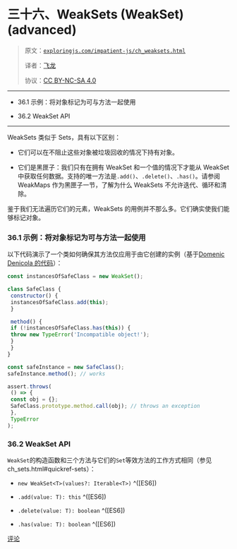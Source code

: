 # 三十六、WeakSets (WeakSet) (advanced)

> 原文：[`exploringjs.com/impatient-js/ch_weaksets.html`](https://exploringjs.com/impatient-js/ch_weaksets.html)
> 
> 译者：[飞龙](https://github.com/wizardforcel)
> 
> 协议：[CC BY-NC-SA 4.0](https://creativecommons.org/licenses/by-nc-sa/4.0/)


* * *

+   36.1 示例：将对象标记为可与方法一起使用

+   36.2 WeakSet API

* * *

WeakSets 类似于 Sets，具有以下区别：

+   它们可以在不阻止这些对象被垃圾回收的情况下持有对象。

+   它们是黑匣子：我们只有在拥有 WeakSet 和一个值的情况下才能从 WeakSet 中获取任何数据。支持的唯一方法是`.add()`、`.delete()`、`.has()`。请参阅 WeakMaps 作为黑匣子一节，了解为什么 WeakSets 不允许迭代、循环和清除。

鉴于我们无法遍历它们的元素，WeakSets 的用例并不那么多。它们确实使我们能够标记对象。

### 36.1 示例：将对象标记为可与方法一起使用

以下代码演示了一个类如何确保其方法仅应用于由它创建的实例（基于[Domenic Denicola 的代码](https://mail.mozilla.org/pipermail/es-discuss/2015-June/043027.html)）：

```js
const instancesOfSafeClass = new WeakSet();

class SafeClass {
 constructor() {
 instancesOfSafeClass.add(this);
 }

 method() {
 if (!instancesOfSafeClass.has(this)) {
 throw new TypeError('Incompatible object!');
 }
 }
}

const safeInstance = new SafeClass();
safeInstance.method(); // works

assert.throws(
 () => {
 const obj = {};
 SafeClass.prototype.method.call(obj); // throws an exception
 },
 TypeError
);
```

### 36.2 WeakSet API

`WeakSet`的构造函数和三个方法与它们的`Set`等效方法的工作方式相同（参见 ch_sets.html#quickref-sets）：

+   `new WeakSet<T>(values?: Iterable<T>)` ^([ES6])

+   `.add(value: T): this` ^([ES6])

+   `.delete(value: T): boolean` ^([ES6])

+   `.has(value: T): boolean` ^([ES6])

[评论](https://github.com/rauschma/impatient-js/issues/38)
